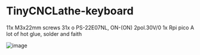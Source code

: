 # TinyCNCLathe-keyboard

11x M3x22mm screws
31x o PS-22E07NL, ON-(ON) 2pol.30V/0
1x Rpi pico 
A lot of hot glue, solder and faith

![image](https://github.com/ZeframCZ/TinyCNCLathe-keyboard/assets/36083916/19f50f5d-7d53-4bf9-a408-404f40c46282)
